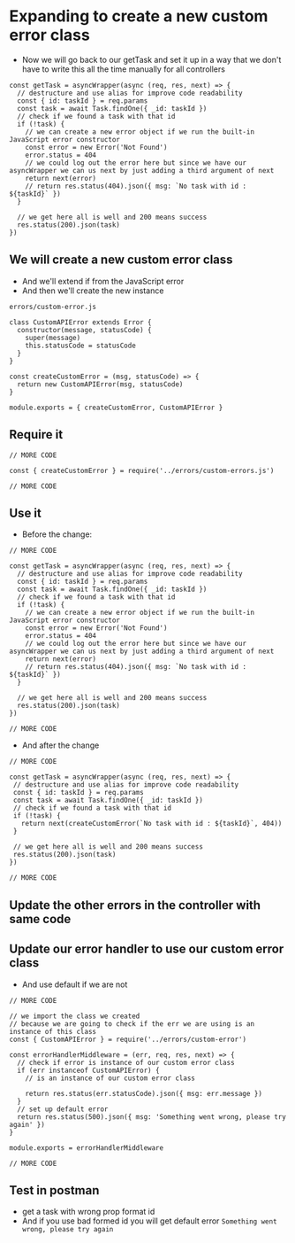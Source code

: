 # Expanding to create a new custom error class
* Now we will go back to our getTask and set it up in a way that we don't have to write this all the time manually for all controllers

```
const getTask = asyncWrapper(async (req, res, next) => {
  // destructure and use alias for improve code readability
  const { id: taskId } = req.params
  const task = await Task.findOne({ _id: taskId })
  // check if we found a task with that id
  if (!task) {
    // we can create a new error object if we run the built-in JavaScript error constructor
    const error = new Error('Not Found')
    error.status = 404
    // we could log out the error here but since we have our asyncWrapper we can us next by just adding a third argument of next
    return next(error)
    // return res.status(404).json({ msg: `No task with id : ${taskId}` })
  }

  // we get here all is well and 200 means success
  res.status(200).json(task)
})

```

## We will create a new custom error class
* And we'll extend if from the JavaScript error
* And then we'll create the new instance

`errors/custom-error.js`

```
class CustomAPIError extends Error {
  constructor(message, statusCode) {
    super(message)
    this.statusCode = statusCode
  }
}

const createCustomError = (msg, statusCode) => {
  return new CustomAPIError(msg, statusCode)
}

module.exports = { createCustomError, CustomAPIError }
```

## Require it
```
// MORE CODE

const { createCustomError } = require('../errors/custom-errors.js')

// MORE CODE
```

## Use it
* Before the change:

```
// MORE CODE

const getTask = asyncWrapper(async (req, res, next) => {
  // destructure and use alias for improve code readability
  const { id: taskId } = req.params
  const task = await Task.findOne({ _id: taskId })
  // check if we found a task with that id
  if (!task) {
    // we can create a new error object if we run the built-in JavaScript error constructor
    const error = new Error('Not Found')
    error.status = 404
    // we could log out the error here but since we have our asyncWrapper we can us next by just adding a third argument of next
    return next(error)
    // return res.status(404).json({ msg: `No task with id : ${taskId}` })
  }

  // we get here all is well and 200 means success
  res.status(200).json(task)
})

// MORE CODE
```

* And after the change
 ```
// MORE CODE

const getTask = asyncWrapper(async (req, res, next) => {
  // destructure and use alias for improve code readability
  const { id: taskId } = req.params
  const task = await Task.findOne({ _id: taskId })
  // check if we found a task with that id
  if (!task) {
    return next(createCustomError(`No task with id : ${taskId}`, 404))
  }

  // we get here all is well and 200 means success
  res.status(200).json(task)
})

// MORE CODE
```

## Update the other errors in the controller with same code

## Update our error handler to use our custom error class
* And use default if we are not

```
// MORE CODE

// we import the class we created
// because we are going to check if the err we are using is an instance of this class
const { CustomAPIError } = require('../errors/custom-error')

const errorHandlerMiddleware = (err, req, res, next) => {
  // check if error is instance of our custom error class
  if (err instanceof CustomAPIError) {
    // is an instance of our custom error class

    return res.status(err.statusCode).json({ msg: err.message })
  }
  // set up default error
  return res.status(500).json({ msg: 'Something went wrong, please try again' })
}

module.exports = errorHandlerMiddleware

// MORE CODE
```

## Test in postman
* get a task with wrong prop format id
* And if you use bad formed id you will get default error `Something went wrong, please try again`
